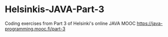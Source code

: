 # Helsinkis-JAVA-Part-3
Coding exercises from Part 3 of Helsinki's online JAVA MOOC https://java-programming.mooc.fi/part-3

